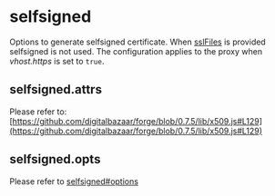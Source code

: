# selfsigned
Options to generate selfsigned certificate.
When [sslFiles](./sslFiles.md) is provided selfsigned is not used.
The configuration applies to the proxy when _vhost.https_ is set to `true`.


## selfsigned.attrs
Please refer to: [https://github.com/digitalbazaar/forge/blob/0.7.5/lib/x509.js#L129](https://github.com/digitalbazaar/forge/blob/0.7.5/lib/x509.js#L129)


## selfsigned.opts
Please refer to [selfsigned#options](https://github.com/jfromaniello/selfsigned#options)
